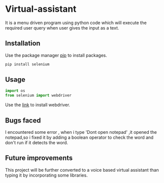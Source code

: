 # Virtual-assistant

It is a menu driven program using python code which will execute the required user query when user gives the input as a text.

## Installation

Use the package manager [pip](https://pip.pypa.io/en/stable/) to install packages.

```bash
pip install selenium
```

## Usage

```python
import os
from selenium import webdriver

```
Use the [link](https://github.com/SeleniumHQ/selenium/wiki/ChromeDriver) to install webdriver.

## Bugs faced

I encountered some error , when i type 'Dont open notepad' ,it opened the notepad,so i fixed it by adding a boolean operator to check the word and don't run if it detects the word.

## Future improvements

This project will be further converted to a voice based virtual assistant than typing it by incorporating some libraries.
